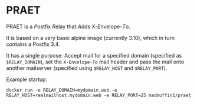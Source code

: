 PRAET
==

PRAET is a *P*ostfix *R*elay that *A*dds X-*E*nvelope-*T*o.

It is based on a very basic alpine image (currently 3.10), which in turn contains a Postfix 3.4.

It has a single purpose: Accept mail for a specified domain (specified as `$RELAY_DOMAIN`), set the `X-Envelope-To` mail header and pass the mail onto another mailserver (specified using `$RELAY_HOST` and `$RELAY_PORT`).

Example startup:

    docker run -e RELAY_DOMAIN=mydomain.web -e RELAY_HOST=realmailhost.mydomain.web -e RELAY_PORT=25 madmuffin1/praet


